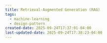 ```yaml
---
title: Retrieval-Augmented Generation (RAG)
tags:
  - machine-learning
  - design-pattern
created-date: 2025-09-24T17:37:01-04:00
last-updated-date: 2025-09-24T17:38:23-04:00
---
```

